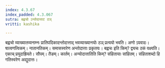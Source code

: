 ```yaml
---
index: 4.3.67
index_padded: 4.3.067
sutra: बह्वचो ऽन्तोदात्ताट ठञ्
vritti: kashika

---
```

बह्वचो व्याख्यातव्यनाम्नः प्रातिपदिकादन्तोदात्ताद् भवव्याख्यानयोः ठञ् प्रत्ययो भवति। अणो ऽपवादः। षात्वणत्विकम्। नातानतिकम्। समासस्वरेण अन्तोदात्ताः प्रकृतयः। बह्वचः इति किम्? द्व्यचः ठकं वक्ष्यति। एकाच् प्रयुदाह्रियते। सौपम्। तैङम्। कार्तम्। अन्योदात्तातिति किम्? संहितायाः सांहितम्। संहिताशब्दो हि गतिस्वरेण अद्युदात्तः।